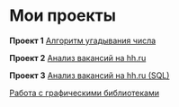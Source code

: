 # Мои проекты
**Проект 1**
[Алгоритм угадывания числа](https://github.com/EAA8807/Firsy-one_1/tree/main/Project%201)

**Проект 2**
[Анализ вакансий на hh.ru](https://github.com/EAA8807/First-one_1/tree/main/Project%202)

**Проект 3**
[Анализ вакансий на hh.ru (SQL)](https://github.com/EAA8807/First-one_1/tree/main/Project%203)

[Работа с графическими библиотеками](https://github.com/EAA8807/First-one_1/tree/main/types%20of%20visualization)
